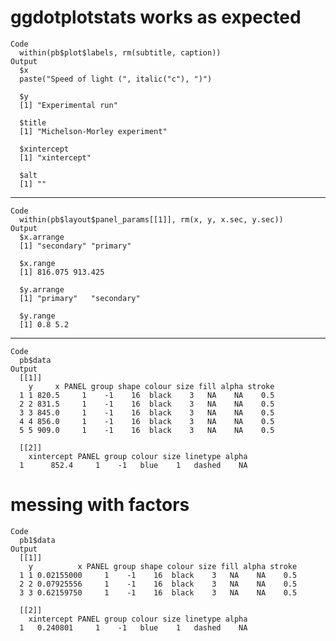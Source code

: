 # ggdotplotstats works as expected

    Code
      within(pb$plot$labels, rm(subtitle, caption))
    Output
      $x
      paste("Speed of light (", italic("c"), ")")
      
      $y
      [1] "Experimental run"
      
      $title
      [1] "Michelson-Morley experiment"
      
      $xintercept
      [1] "xintercept"
      
      $alt
      [1] ""
      

---

    Code
      within(pb$layout$panel_params[[1]], rm(x, y, x.sec, y.sec))
    Output
      $x.arrange
      [1] "secondary" "primary"  
      
      $x.range
      [1] 816.075 913.425
      
      $y.arrange
      [1] "primary"   "secondary"
      
      $y.range
      [1] 0.8 5.2
      

---

    Code
      pb$data
    Output
      [[1]]
        y     x PANEL group shape colour size fill alpha stroke
      1 1 820.5     1    -1    16  black    3   NA    NA    0.5
      2 2 831.5     1    -1    16  black    3   NA    NA    0.5
      3 3 845.0     1    -1    16  black    3   NA    NA    0.5
      4 4 856.0     1    -1    16  black    3   NA    NA    0.5
      5 5 909.0     1    -1    16  black    3   NA    NA    0.5
      
      [[2]]
        xintercept PANEL group colour size linetype alpha
      1      852.4     1    -1   blue    1   dashed    NA
      

# messing with factors

    Code
      pb1$data
    Output
      [[1]]
        y          x PANEL group shape colour size fill alpha stroke
      1 1 0.02155000     1    -1    16  black    3   NA    NA    0.5
      2 2 0.07925556     1    -1    16  black    3   NA    NA    0.5
      3 3 0.62159750     1    -1    16  black    3   NA    NA    0.5
      
      [[2]]
        xintercept PANEL group colour size linetype alpha
      1   0.240801     1    -1   blue    1   dashed    NA
      

